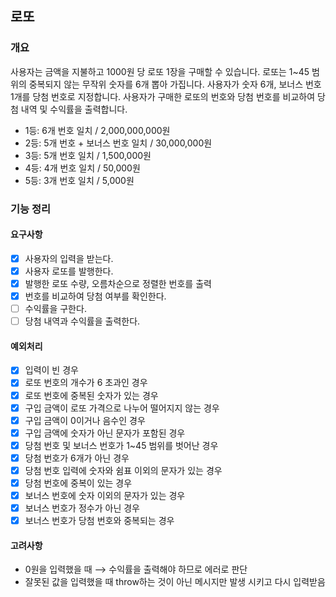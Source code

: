 ## 로또
### 개요
사용자는 금액을 지불하고 1000원 당 로또 1장을 구매할 수 있습니다.
로또는 1~45 범위의 중복되지 않는 무작위 숫자를 6개 뽑아 가집니다.
사용자가 숫자 6개, 보너스 번호 1개를 당첨 번호로 지정합니다.
사용자가 구매한 로또의 번호와 당첨 번호를 비교하여 당첨 내역 및 수익률을 출력합니다.
- 1등: 6개 번호 일치 / 2,000,000,000원
- 2등: 5개 번호 + 보너스 번호 일치 / 30,000,000원
- 3등: 5개 번호 일치 / 1,500,000원
- 4등: 4개 번호 일치 / 50,000원
- 5등: 3개 번호 일치 / 5,000원


### 기능 정리
#### 요구사항
- [x] 사용자의 입력을 받는다.
- [x] 사용자 로또를 발행한다.
- [x] 발행한 로또 수량, 오름차순으로 정렬한 번호를 출력
- [x] 번호를 비교하여 당첨 여부를 확인한다.
- [ ] 수익률을 구한다.
- [ ] 당첨 내역과 수익률을 출력한다.
#### 예외처리
- [x] 입력이 빈 경우
- [x] 로또 번호의 개수가 6 초과인 경우
- [x] 로또 번호에 중복된 숫자가 있는 경우
- [x] 구입 금액이 로또 가격으로 나누어 떨어지지 않는 경우
- [x] 구입 금액이 0이거나 음수인 경우
- [x] 구입 금액에 숫자가 아닌 문자가 포함된 경우
- [x] 당첨 번호 및 보너스 번호가 1~45 범위를 벗어난 경우
- [x] 당첨 번호가 6개가 아닌 경우
- [x] 당첨 번호 입력에 숫자와 쉼표 이외의 문자가 있는 경우
- [x] 당첨 번호에 중복이 있는 경우
- [x] 보너스 번호에 숫자 이외의 문자가 있는 경우
- [x] 보너스 번호가 정수가 아닌 경우
- [x] 보너스 번호가 당첨 번호와 중복되는 경우
#### 고려사항
- 0원을 입력했을 때 ⟶ 수익률을 출력해야 하므로 에러로 판단
- 잘못된 값을 입력했을 때 throw하는 것이 아닌 메시지만 발생 시키고 다시 입력받음